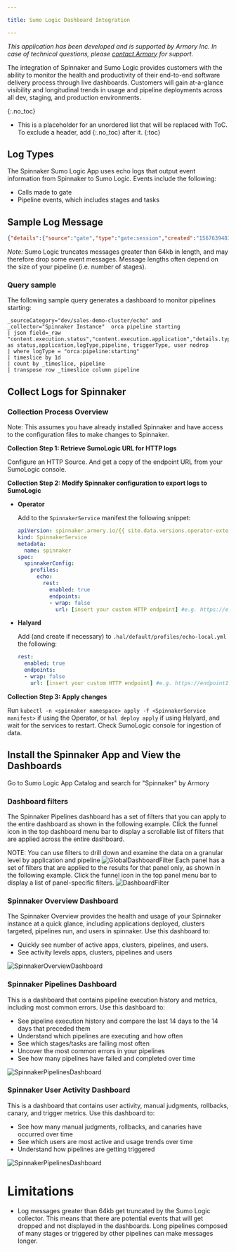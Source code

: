 ```yaml
---

title: Sumo Logic Dashboard Integration

---
```


*This application has been developed and is supported by Armory Inc. In case of technical questions, please [contact Armory](https://armory.io/contact) for support.*

The integration of Spinnaker and Sumo Logic provides customers with the ability to monitor the health and productivity of their end-to-end software delivery process through live dashboards. Customers will gain at-a-glance visibility and longitudinal trends in usage and pipeline deployments across all dev, staging, and production environments.

{:.no_toc}
* This is a placeholder for an unordered list that will be replaced with ToC. To exclude a header, add {:.no_toc} after it.
{:toc}

## Log Types
The Spinnaker Sumo Logic App uses echo logs that output event information from Spinnaker to Sumo Logic. Events include the following:
* Calls made to gate
* Pipeline events, which includes stages and tasks

## Sample Log Message
```json
{"details":{"source":"gate","type":"gate:session","created":"1567639483521","organization":null,"project":null,"application":null,"_content_id":null,"attributes":null,"requestHeaders":{}},"content":{"headers":{"x-request-id":"50cc1dcafa77a7fcf85612678cca01a6","sec-fetch-mode":"cors","referer":"https://spinnaker.se.armory.io/","sec-fetch-site":"same-site","x-forwarded-proto":"https","accept-language":"en-...
```
*Note:* Sumo Logic truncates messages greater than 64kb in length, and may therefore drop some event messages. Message lengths often depend on the size of your pipeline (i.e. number of stages).

### Query sample

The following sample query generates a dashboard to monitor pipelines starting:  
```
_sourceCategory="dev/sales-demo-cluster/echo" and _collector="Spinnaker Instance"  orca pipeline starting
| json field=_raw "content.execution.status","content.execution.application","details.type","content.execution.name","content.execution.trigger.type","content.execution.authentication.user" as status,application,logType,pipeline, triggerType, user nodrop
| where logType = "orca:pipeline:starting"
| timeslice by 1d
| count by _timeslice, pipeline
| transpose row _timeslice column pipeline
```

## Collect Logs for Spinnaker

### Collection Process Overview
Note: This assumes you have already installed Spinnaker and have access to the configuration files to make changes to Spinnaker.

**Collection Step 1: Retrieve SumoLogic URL for HTTP logs**

Configure an HTTP Source. And get a copy of the endpoint URL from your SumoLogic console.

**Collection Step 2: Modify Spinnaker configuration to export logs to SumoLogic**

* **Operator**

    Add to the `SpinnakerService` manifest the following snippet:

    ```yaml
    apiVersion: spinnaker.armory.io/{{ site.data.versions.operator-extended-crd-version }}
    kind: SpinnakerService
    metadata:
      name: spinnaker
    spec:
      spinnakerConfig:  
        profiles:
          echo:
            rest:
              enabled: true
              endpoints:
              - wrap: false
                url: [insert your custom HTTP endpoint] #e.g. https://endpoint1.collection.us1.sumologic.com/...
    ```

* **Halyard**

    Add (and create if necessary) to `.hal/default/profiles/echo-local.yml` the following:
    ```yaml
    rest:
      enabled: true
      endpoints:
      - wrap: false
        url: [insert your custom HTTP endpoint] #e.g. https://endpoint1.collection.us1.sumologic.com/...
    ```

**Collection Step 3: Apply changes**

Run `kubectl -n <spinnaker namespace> apply -f <SpinnakerService manifest>` if using the Operator, or `hal deploy apply` if using Halyard, and wait for the services to restart. Check SumoLogic console for ingestion of data.

## Install the Spinnaker App and View the Dashboards

Go to Sumo Logic App Catalog and search for "Spinnaker" by Armory

### Dashboard filters

The Spinnaker Pipelines dashboard has a set of filters that you can apply to the entire dashboard as shown in the following example. Click the funnel icon in the top dashboard menu bar to display a scrollable list of filters that are applied across the entire dashboard.

NOTE: You can use filters to drill down and examine the data on a granular level by application and pipeline
![GlobalDashboardFilter](/assets/images/sumologic-dashboard-filter.png)
Each panel has a set of filters that are applied to the results for that panel only, as shown in the following example. Click the funnel icon in the top panel menu bar to display a list of panel-specific filters.
![DashboardFilter](/assets/images/sumologic-dashboard-filter2.png)

### Spinnaker Overview Dashboard
The Spinnaker Overview provides the health and usage of your Spinnaker instance at a quick glance, including applications deployed, clusters targeted, pipelines run, and users in spinnaker.
Use this dashboard to:
* Quickly see number of active apps, clusters, pipelines, and users.
* See activity levels apps, clusters, pipelines and users

![SpinnakerOverviewDashboard](/assets/images/sumologic-dashboard-overview.png)

### Spinnaker Pipelines Dashboard
This is a dashboard that contains pipeline execution history and metrics, including most common errors.
Use this dashboard to:
* See pipeline execution history and compare the last 14 days to the 14 days that preceded them
* Understand which pipelines are executing and how often
* See which stages/tasks are failing most often
* Uncover the most common errors in your pipelines
* See how many pipelines have failed and completed over time

![SpinnakerPipelinesDashboard](/assets/images/sumologic-dashboard-pipelines.png)

### Spinnaker User Activity Dashboard
This is a dashboard that contains user activity, manual judgments, rollbacks, canary, and trigger metrics.
Use this dashboard to:
* See how many manual judgments, rollbacks, and canaries have occurred over time
* See which users are most active and usage trends over time
* Understand how pipelines are getting triggered

![SpinnakerPipelinesDashboard](/assets/images/sumologic-dashboard-useractivity.png)

# Limitations

* Log messages greater than 64kb get truncated by the Sumo Logic collector.  This means that there are potential events that will get dropped and not displayed in the dashboards.  Long pipelines composed of many stages or triggered by other pipelines can make messages longer.
